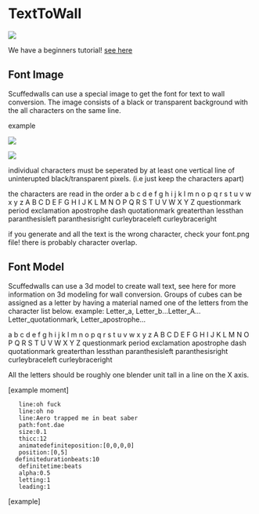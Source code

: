 # TextToWall

![](https://github.com/thelightdesigner/ScuffedWalls/blob/main/Readme/geico.png)


We have a beginners tutorial! [see here](https://www.youtube.com/watch?v=g49gfMtzETY)

## Font Image
Scuffedwalls can use a special image to get the font for text to wall conversion. The image consists of a black or transparent background with the all characters on the same line.

example

![](https://github.com/thelightdesigner/ScuffedWalls/blob/main/Examples/fonts/litefont.png)

![](https://github.com/thelightdesigner/ScuffedWalls/blob/main/Examples/fonts/COMICSANS.png)

individual characters must be seperated by at least one vertical line of uninterupted black/transparent pixels.  (i.e just keep the characters apart)

the characters are read in the order 
a b c d e f g h i j k l m n o p q r s t u v w x y z
A B C D E F G H I J K L M N O P Q R S T U V W X Y Z
questionmark period exclamation apostrophe dash quotationmark greaterthan lessthan paranthesisleft paranthesisright curleybraceleft curleybraceright

if you generate and all the text is the wrong character, check your font.png file! there is probably character overlap.


## Font Model
Scuffedwalls can use a 3d model to create wall text, see here for more information on 3d modeling for wall conversion. Groups of cubes can be assigned as a letter by having a material named one of the letters from the character list below. example: Letter_a, Letter_b...Letter_A... Letter_quotationmark, Letter_apostrophe...

a b c d e f g h i j k l m n o p q r s t u v w x y z
A B C D E F G H I J K L M N O P Q R S T U V W X Y Z
questionmark period exclamation apostrophe dash quotationmark greaterthan lessthan paranthesisleft paranthesisright curleybraceleft curleybraceright

All the letters should be roughly one blender unit tall in a line on the X axis.

[example moment]

```5:TextToWall
   line:oh fuck
   line:oh no
   line:Aero trapped me in beat saber
   path:font.dae
   size:0.1
   thicc:12
   animatedefiniteposition:[0,0,0,0]
   position:[0,5]
  definitedurationbeats:10
   definitetime:beats
   alpha:0.5
   letting:1
   leading:1
   ```

[example]
   




